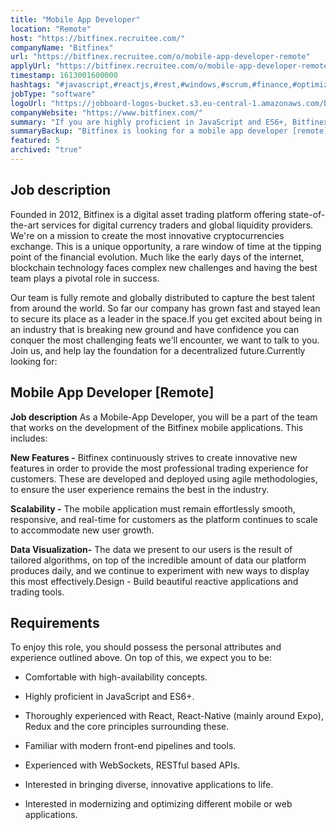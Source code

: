 ```yaml
---
title: "Mobile App Developer"
location: "Remote"
host: "https://bitfinex.recruitee.com/"
companyName: "Bitfinex"
url: "https://bitfinex.recruitee.com/o/mobile-app-developer-remote"
applyUrl: "https://bitfinex.recruitee.com/o/mobile-app-developer-remote/c/new"
timestamp: 1613001600000
hashtags: "#javascript,#reactjs,#rest,#windows,#scrum,#finance,#optimization"
jobType: "software"
logoUrl: "https://jobboard-logos-bucket.s3.eu-central-1.amazonaws.com/bitfinex"
companyWebsite: "https://www.bitfinex.com/"
summary: "If you are highly proficient in JavaScript and ES6+, Bitfinex is looking for someone with your knowledge."
summaryBackup: "Bitfinex is looking for a mobile app developer [remote] that has experience in: #javascript, #reactjs, #windows."
featured: 5
archived: "true"
---
```


## Job description

Founded in 2012, Bitfinex is a digital asset trading platform offering state-of-the-art services for digital currency traders and global liquidity providers. We're on a mission to create the most innovative cryptocurrencies exchange. This is a unique opportunity, a rare window of time at the tipping point of the financial evolution. Much like the early days of the internet, blockchain technology faces complex new challenges and having the best team plays a pivotal role in success.

Our team is fully remote and globally distributed to capture the best talent from around the world. So far our company has grown fast and stayed lean to secure its place as a leader in the space.If you get excited about being in an industry that is breaking new ground and have confidence you can conquer the most challenging feats we'll encounter, we want to talk to you. Join us, and help lay the foundation for a decentralized future.Currently looking for:

## Mobile App Developer \[Remote\]

**Job description** As a Mobile-App Developer, you will be a part of the team that works on the development of the Bitfinex mobile applications. This includes:

**New Features -** Bitfinex continuously strives to create innovative new features in order to provide the most professional trading experience for customers. These are developed and deployed using agile methodologies, to ensure the user experience remains the best in the industry. 

**Scalability -** The mobile application must remain effortlessly smooth, responsive, and real-time for customers as the platform continues to scale to accommodate new user growth. 

**Data Visualization-** The data we present to our users is the result of tailored algorithms, on top of the incredible amount of data our platform produces daily, and we continue to experiment with new ways to display this most effectively.Design - Build beautiful reactive applications and trading tools.

## Requirements

To enjoy this role, you should possess the personal attributes and experience outlined above. On top of this, we expect you to be:

*   Comfortable with high-availability concepts.
    
*   Highly proficient in JavaScript and ES6+.
    
*   Thoroughly experienced with React, React-Native (mainly around Expo), Redux and the core principles surrounding these.
    
*   Familiar with modern front-end pipelines and tools.
    
*   Experienced with WebSockets, RESTful based APIs.
    
*   Interested in bringing diverse, innovative applications to life.
    
*   Interested in modernizing and optimizing different mobile or web applications.
